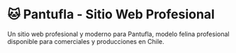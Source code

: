 # 🐱 Pantufla - Sitio Web Profesional

Un sitio web profesional y moderno para Pantufla, modelo felina profesional disponible para comerciales y producciones en Chile.


